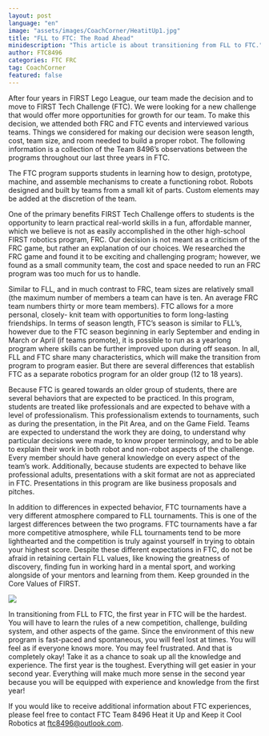 ```yaml
---
layout: post
language: "en"
image: "assets/images/CoachCorner/HeatitUp1.jpg"
title: "FLL to FTC: The Road Ahead"
minidescription: "This article is about transitioning from FLL to FTC."
author: FTC8496
categories: FTC FRC
tag: CoachCorner
featured: false
---
```


After four years in FIRST Lego League, our team made the decision and to move to FIRST Tech Challenge (FTC). We were looking for a new challenge that would offer more opportunities for growth for our team. To make this decision, we attended both FRC and FTC events and interviewed various teams. Things we considered for making our decision were season length, cost, team size, and room needed to build a proper robot. The following information is a collection of the Team 8496’s observations between the programs throughout our last three years in FTC.

The FTC program supports students in learning how to design, prototype, machine, and assemble mechanisms to create a functioning robot. Robots designed and built by teams from a small kit of parts. Custom elements may be added at the discretion of the team.

One of the primary benefits FIRST Tech Challenge offers to students is the opportunity to learn practical real-world skills in a fun, affordable manner, which we believe is not as easily accomplished in the other high-school FIRST robotics program, FRC. Our decision is not meant as a criticism of the FRC game, but rather an explanation of our choices. We researched the FRC game and found it to be exciting and challenging program; however, we found as a small community team, the cost and space needed to run an FRC program was too much for us to handle.

Similar to FLL, and in much contrast to FRC, team sizes are relatively small (the maximum number of members a team can have is ten. An average FRC team numbers thirty or more team members). FTC allows for a more personal, closely- knit team with opportunities to form long-lasting friendships. In terms of season length, FTC’s season is similar to FLL’s, however due to the FTC season beginning in early September and ending in March or April (if teams promote), it is possible to run as a yearlong program where skills can be further improved upon during off season. In all, FLL and FTC share many characteristics, which will make the transition from program to program easier. But there are several differences that establish FTC as a separate robotics program for an older group (12 to 18 years).

Because FTC is geared towards an older group of students, there are several behaviors that are expected to be practiced. In this program, students are treated like professionals and are expected to behave with a level of professionalism. This professionalism extends to tournaments, such as during the presentation, in the Pit Area, and on the Game Field. Teams are expected to understand the work they are doing, to understand why particular decisions were made, to know proper terminology, and to be able to explain their work in both robot and non-robot aspects of the challenge. Every member should have general knowledge on every aspect of the team’s work. Additionally, because students are expected to behave like professional adults, presentations with a skit format are not as appreciated in FTC. Presentations in this program are like business proposals and pitches.

In addition to differences in expected behavior, FTC tournaments have a very different atmosphere compared to FLL tournaments. This is one of the largest differences between the two programs. FTC tournaments have a far more competitive atmosphere, while FLL tournaments tend to be more lighthearted and the competition is truly against yourself in trying to obtain your highest score.
Despite these different expectations in FTC, do not be afraid in retaining certain FLL values, like knowing the greatness of discovery, finding fun in working hard in a mental sport, and working alongside of your mentors and learning from them. Keep grounded in the Core Values of FIRST.

<img src="{{ site.baseurl }}/assets/images/CoachCorner/HeatItUp3.jpg" style="max-width: 100%" />

In transitioning from FLL to FTC, the first year in FTC will be the hardest. You will have to learn the rules of a new competition, challenge, building system, and other aspects of the game. Since the environment of this new program is fast-paced and spontaneous, you will feel lost at times. You will feel as if everyone knows more. You may feel frustrated. And that is completely okay! Take it as a chance to soak up all the knowledge and experience. The first year is the toughest. Everything will get easier in your second year. Everything will make much more sense in the second year because you will be equipped with experience and knowledge from the first year!

If you would like to receive additional information about FTC experiences, please feel free to contact FTC Team 8496 Heat it Up and Keep it Cool Robotics at ftc8496@outlook.com.
